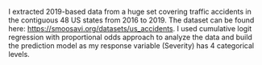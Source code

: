 I extracted 2019-based data from a huge set covering traffic accidents in the contiguous 48 US states from 2016 to 2019.
The dataset can be found here: https://smoosavi.org/datasets/us_accidents.
I used cumulative logit regression with proportional odds approach to analyze the data and build the prediction model as my response variable (Severity) 
has 4 categorical levels.
